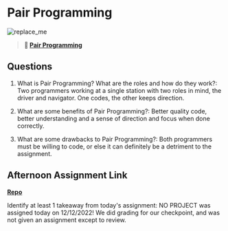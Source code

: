 # Pair Programming

![replace_me](https://codeworks.blob.core.windows.net/public/assets/img/illustrations/placeholder.svg)

> **📖 [Pair Programming](https://codeworksacademy.com/fs-student-guide/resources/wk7/01-Pair-Programming)**

## Questions

1. What is Pair Programming? What are the roles and how do they work?: Two programmers working at a single station with two roles in mind, the driver and navigator. One codes, the other keeps direction.

2. What are some benefits of Pair Programming?: Better quality code, better understanding and a sense of direction and focus when done correctly.

3. What are some drawbacks to Pair Programming?: Both programmers must be willing to code, or else it can definitely be a detriment to the assignment.

## Afternoon Assignment Link

**[Repo](https://github.com/LucasPlummer/<ASSIGNMENT_REPO>)**

Identify at least 1 takeaway from today's assignment: NO PROJECT was assigned today on 12/12/2022! We did grading for our checkpoint, and was not given an assignment except to review. 
